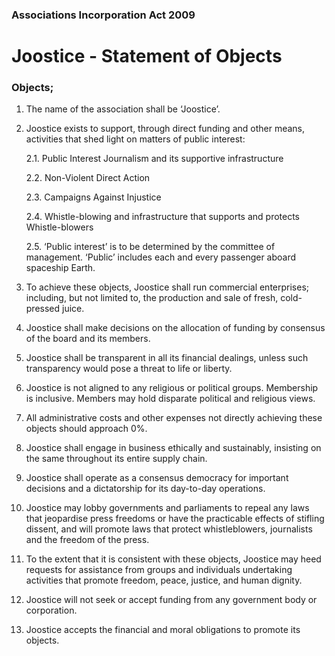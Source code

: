 ### Associations Incorporation Act 2009

# Joostice - Statement of Objects

### Objects;

1. The name of the association shall be ‘Joostice’.

2. Joostice exists to support, through direct funding and other means, activities that shed light on matters of public interest:

	2.1. Public Interest Journalism and its supportive infrastructure

	2.2. Non-Violent Direct Action
	
	2.3. Campaigns Against Injustice

	2.4. Whistle-blowing and infrastructure that supports and protects Whistle-blowers

	2.5. ‘Public interest’ is to be determined by the committee of management. ‘Public’ includes each and every passenger aboard spaceship Earth.

3. To achieve these objects, Joostice shall run commercial enterprises; including, but not limited to, the production and sale of fresh, cold-pressed juice.

7. Joostice shall make decisions on the allocation of funding by consensus of the board and its members.

8. Joostice shall be transparent in all its financial dealings, unless such transparency would pose a threat to life or liberty.

9. Joostice is not aligned to any religious or political groups. Membership is inclusive. Members may hold disparate political and religious views.

10. All administrative costs and other expenses not directly achieving these objects should approach 0%.

11. Joostice shall engage in business ethically and sustainably, insisting on the same throughout its entire supply chain.

12. Joostice shall operate as a consensus democracy for important decisions and a dictatorship for its day-to-day operations.

13. Joostice may lobby governments and parliaments to repeal any laws that jeopardise press freedoms or have the practicable effects of stifling dissent, and will promote laws that protect whistleblowers, journalists and the freedom of the press.

14. To the extent that it is consistent with these objects, Joostice may heed requests for assistance from groups and individuals undertaking activities that promote freedom, peace, justice, and human dignity.

15. Joostice will not seek or accept funding from any government body or corporation.

16. Joostice accepts the financial and moral obligations to promote its objects.